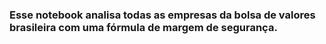 ### Esse notebook analisa todas as empresas da bolsa de valores brasileira com uma fórmula de margem de segurança.